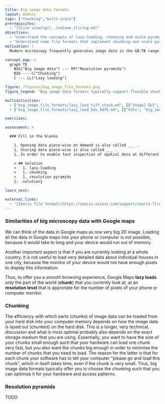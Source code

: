 ```yaml
---
title: Big image data formats
layout: module
tags: ["chunking","multi-scale"]
prerequisites:
  - "[Slice viewing](../volume_slicing.md)"
objectives:
  - "Understand the concepts of lazy-loading, chunking and scale pyramids"
  - "Understand some file formats that implement chunking and scale pyramids"
motivation: |
  Modern microscopy frequently generates image data in the GB-TB range. Such data cannot be naively opened. First, the data may not fit into the working memory (RAM) of your computer. Second, it would take a lot of time to load the data into the memory. Thus, it is important to know about dedicated concepts and implemenations that enable swift interaction with such big image data.

concept_map: >
  graph TD
    BIG("Big image data") --- RP("Resolution pyramids")
    BIG --- C("Chunking")
    C --- LL("Lazy loading")

figure: /figures/big_image_file_formats.png
figure_legend: "Big image data formats typically support flexible chunking of data and resolution pyramids. Chunking enables efficient loading of image subregions. Resolution pyramids prevent loading useless details when being zoomed out."

multiactivities:
  - ["big_image_file_formats/lazy_load_tiff_stack.md", [["ImageJ GUI", "big_image_file_formats/lazy_load_tiff_stack_imagej_gui.md"]]]
  - ["big_image_file_formats/lazy_load_bdv_hdf5.md", [["h5ls", "big_image_file_formats/lazy_load_bdv_hdf5_h5ls.md"], ["ImageJ GUI", "big_image_file_formats/lazy_load_bdv_hdf5_imagej_gui.md"]]]

exercises:

assessment: >

  ### Fill in the blanks

    1. Opening data piece-wise on demand is also called ___ .
    1. Storing data piece-wise is also called ___ .
    1. In order to enable fast inspection of spatial data at different scales (like on Google maps) one can use ___ .

    > ## Solution
    >   1. lazy-loading
    >   1. chunking
    >   1. resolution pyramids
    {: .solution}

learn_next:

external_links:
  - "[Imaris file format](https://imaris.oxinst.com/support/imaris-file-format)"
---
```


### Similarities of big microscopy data with Google maps

We can think of the data in Google maps as one very big 2D image. Loading all the data in Google maps into your phone or computer is not possible, because it would take to long and your device would run out of memory. 

Another important aspect is that if you are currently looking at a whole country, it is not useful to load very detailed data about individual houses in one city, because the monitor of your device would not have enough pixels to display this information.

Thus, to offer you a smooth browsing experience, Google Maps **lazy loads** only the part of the world (**chunk**) that you currently look at, at an **resolution level** that is approriate for the number of pixels of your phone or computer monitor.

### Chunking

The efficiency with which parts (chunks) of image data can be loaded from your hard disk into your computer memory depends on how the image data is layed out (chunked) on the hard disk. This is a longer, very technical, discussion and what is most optimal probably also depends on the exact storage medium that you are using. Essentially, you want to have the size of your chunks small enough such that your hardware can load one chunk very fast, but you also want the chunks big enough in order to minimise the number of chunks that you need to load. The reason for the latter is that for each chunk your software has to tell your computer "please go and load this chunk", which in itself takes time, even if the chunk is very small. Thus, big image data formats typically offer you to choose the chunking such that you can optimise it for your hardware and access patterns.

### Resolution pyramids

TODO



